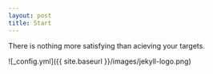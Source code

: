 ```yaml
---
layout: post
title: Start
---
```


There is nothing more satisfying than acieving your targets.

![_config.yml]({{ site.baseurl }}/images/jekyll-logo.png)
